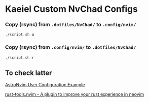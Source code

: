 # Kaeiel Custom NvChad Configs

### Copy (rsync) from `.dotfiles/NvChad/` to `.config/nvim/`

```bash
./script.sh u
```

### Copy (rsync) from `.config/nvim/` to `.dotfiles/NvChad/`

```bash
./script.sh r
```

## To check latter

[AstroNvim User Configuration Example](https://github.com/AstroNvim/user_example)

[rust-tools.nvim - A plugin to improve your rust experience in neovim](https://github.com/simrat39/rust-tools.nvim)
